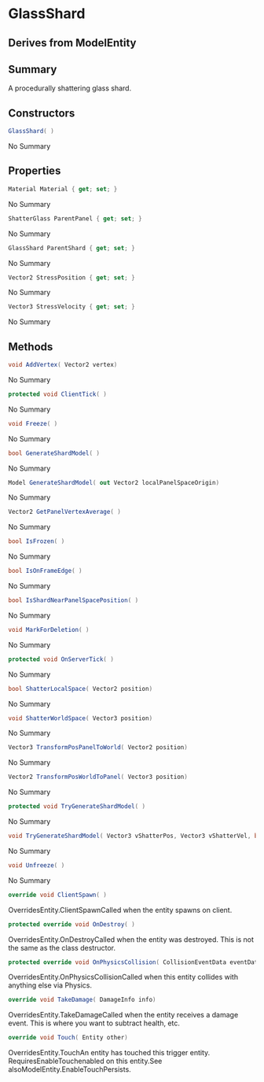 # GlassShard

## Derives from ModelEntity

## Summary

A procedurally shattering glass shard.
## Constructors

```c#
GlassShard( ) 
```
No Summary
## Properties

```c#
Material Material { get; set; } 
```
No Summary
```c#
ShatterGlass ParentPanel { get; set; } 
```
No Summary
```c#
GlassShard ParentShard { get; set; } 
```
No Summary
```c#
Vector2 StressPosition { get; set; } 
```
No Summary
```c#
Vector3 StressVelocity { get; set; } 
```
No Summary
## Methods

```c#
void AddVertex( Vector2 vertex) 
```
No Summary
```c#
protected void ClientTick( ) 
```
No Summary
```c#
void Freeze( ) 
```
No Summary
```c#
bool GenerateShardModel( ) 
```
No Summary
```c#
Model GenerateShardModel( out Vector2 localPanelSpaceOrigin) 
```
No Summary
```c#
Vector2 GetPanelVertexAverage( ) 
```
No Summary
```c#
bool IsFrozen( ) 
```
No Summary
```c#
bool IsOnFrameEdge( ) 
```
No Summary
```c#
bool IsShardNearPanelSpacePosition( ) 
```
No Summary
```c#
void MarkForDeletion( ) 
```
No Summary
```c#
protected void OnServerTick( ) 
```
No Summary
```c#
bool ShatterLocalSpace( Vector2 position) 
```
No Summary
```c#
void ShatterWorldSpace( Vector3 position) 
```
No Summary
```c#
Vector3 TransformPosPanelToWorld( Vector2 position) 
```
No Summary
```c#
Vector2 TransformPosWorldToPanel( Vector3 position) 
```
No Summary
```c#
protected void TryGenerateShardModel( ) 
```
No Summary
```c#
void TryGenerateShardModel( Vector3 vShatterPos, Vector3 vShatterVel, bool bVelocity, bool bFreeze = false) 
```
No Summary
```c#
void Unfreeze( ) 
```
No Summary
```c#
override void ClientSpawn( ) 
```
OverridesEntity.ClientSpawnCalled when the entity spawns on client.
```c#
protected override void OnDestroy( ) 
```
OverridesEntity.OnDestroyCalled when the entity was destroyed. This is not the same as the class destructor.
```c#
protected override void OnPhysicsCollision( CollisionEventData eventData) 
```
OverridesEntity.OnPhysicsCollisionCalled when this entity collides with anything else via Physics.
```c#
override void TakeDamage( DamageInfo info) 
```
OverridesEntity.TakeDamageCalled when the entity receives a damage event. This is where you want to subtract health, etc.
```c#
override void Touch( Entity other) 
```
OverridesEntity.TouchAn entity has touched this trigger entity. RequiresEnableTouchenabled on this entity.See alsoModelEntity.EnableTouchPersists.

